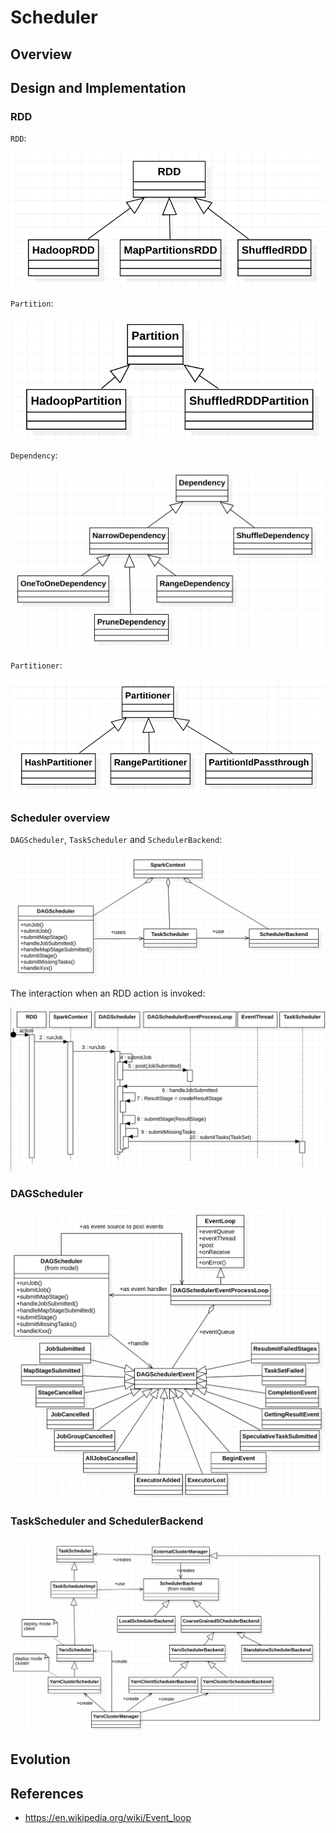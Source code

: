 # Scheduler

## Overview


## Design and Implementation

### RDD
`RDD`:

![RDD](rdd.png)

`Partition`:

![Partition](Partition.png)

`Dependency`:

![Dependency](Dependency.png)

`Partitioner`:

![Partitioner](Partitioner.png)

### Scheduler overview

`DAGScheduler`, `TaskScheduler` and `SchedulerBackend`:

![Scheduler](scheduler-overview.png)

The interaction when an RDD action is invoked:

![RDD action scheduler sequence](rdd-action-scheduler-sequence.png)


### DAGScheduler

![DAGScheduler](DAGScheduler.png)


### TaskScheduler and SchedulerBackend

![TaskScheduler and SchedulerBackend](TaskScheduler&SchedulerBackend.png)

## Evolution


## References

* https://en.wikipedia.org/wiki/Event_loop
